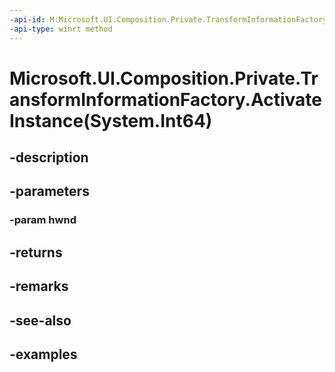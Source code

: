 ```yaml
---
-api-id: M:Microsoft.UI.Composition.Private.TransformInformationFactory.ActivateInstance(System.Int64)
-api-type: winrt method
---
```


# Microsoft.UI.Composition.Private.TransformInformationFactory.ActivateInstance(System.Int64)

<!--
public Microsoft.UI.Composition.Private.TransformInformation ActivateInstance (long hwnd);
-->


## -description

## -parameters

### -param hwnd

## -returns

## -remarks

## -see-also

## -examples


